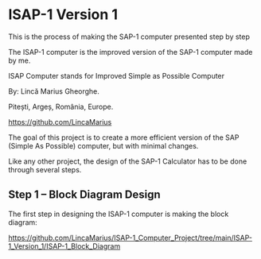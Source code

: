 # ISAP-1 Version 1
This is the process of making the SAP-1 computer presented step by step

The ISAP-1 computer is the improved version of the SAP-1 computer made by me.

ISAP Computer stands for Improved Simple as Possible Computer

By: Lincă Marius Gheorghe.

Pitești, Argeș, România, Europe.

https://github.com/LincaMarius

The goal of this project is to create a more efficient version of the SAP (Simple As Possible) computer, but with minimal changes.

Like any other project, the design of the SAP-1 Calculator has to be done through several steps.

## Step 1 – Block Diagram Design
The first step in designing the ISAP-1 computer is making the block diagram:

https://github.com/LincaMarius/ISAP-1_Computer_Project/tree/main/ISAP-1_Version_1/ISAP-1_Block_Diagram



